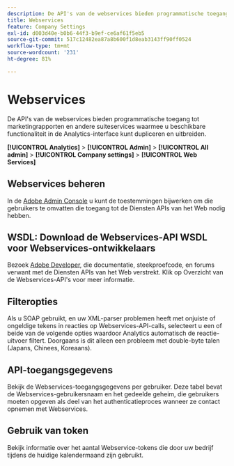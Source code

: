 ```yaml
---
description: De API's van de webservices bieden programmatische toegang tot marketingrapporten en andere suiteservices waarmee u beschikbare functionaliteit in de Analytics-interface kunt dupliceren en uitbreiden.
title: Webservices
feature: Company Settings
exl-id: d003d40e-b0b6-44f3-b9ef-ce6af61f5eb5
source-git-commit: 517c12482ea87a8b600f1d8eab3143ff90ff0524
workflow-type: tm+mt
source-wordcount: '231'
ht-degree: 81%

---
```


# Webservices

De API&#39;s van de webservices bieden programmatische toegang tot marketingrapporten en andere suiteservices waarmee u beschikbare functionaliteit in de Analytics-interface kunt dupliceren en uitbreiden.

**[!UICONTROL Analytics]** > **[!UICONTROL Admin]** > **[!UICONTROL All admin]** > **[!UICONTROL Company settings]** > **[!UICONTROL Web Services]**

## Webservices beheren

In de [Adobe Admin Console](https://helpx.adobe.com/nl/enterprise/using/admin-console.html) u kunt de toestemmingen bijwerken om die gebruikers te omvatten die toegang tot de Diensten APIs van het Web nodig hebben.

## WSDL: Download de Webservices-API WSDL voor Webservices-ontwikkelaars

Bezoek [Adobe Developer](https://developer.adobe.com/analytics-apis/docs/2.0/), die documentatie, steekproefcode, en forums verwant met de Diensten APIs van het Web verstrekt. Klik op Overzicht van de Webservices-API&#39;s voor meer informatie.

## Filteropties

Als u SOAP gebruikt, en uw XML-parser problemen heeft met onjuiste of ongeldige tekens in reacties op Webservices-API-calls, selecteert u een of beide van de volgende opties waardoor Analytics automatisch de reactie-uitvoer filtert. Doorgaans is dit alleen een probleem met double-byte talen (Japans, Chinees, Koreaans).

## API-toegangsgegevens

Bekijk de Webservices-toegangsgegevens per gebruiker. Deze tabel bevat de Webservices-gebruikersnaam en het gedeelde geheim, die gebruikers moeten opgeven als deel van het authenticatieproces wanneer ze contact opnemen met Webservices.

## Gebruik van token

Bekijk informatie over het aantal Webservice-tokens die door uw bedrijf tijdens de huidige kalendermaand zijn gebruikt.
